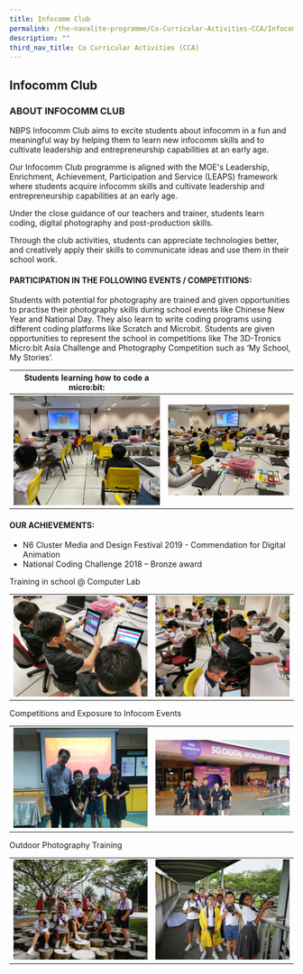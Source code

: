 ```yaml
---
title: Infocomm Club
permalink: /the-navalite-programme/Co-Curricular-Activities-CCA/Infocomm-Club/
description: ""
third_nav_title: Co Curricular Activities (CCA)
---
```



## Infocomm Club

### ABOUT INFOCOMM CLUB

NBPS Infocomm Club aims to excite students about infocomm in a fun and meaningful way by helping them to learn new infocomm skills and to cultivate leadership and entrepreneurship capabilities at an early age. 

  

Our Infocomm Club programme is aligned with the MOE's Leadership, Enrichment, Achievement, Participation and Service (LEAPS) framework where students acquire infocomm skills and cultivate leadership and entrepreneurship capabilities at an early age.

  

Under the close guidance of our teachers and trainer, students learn coding, digital photography and post-production skills. 

  

Through the club activities, students can appreciate technologies better, and creatively apply their skills to communicate ideas and use them in their school work.

  

#### PARTICIPATION IN THE FOLLOWING EVENTS / COMPETITIONS:

Students with potential for photography are trained and given opportunities to practise their photography skills during school events like Chinese New Year and National Day. They also learn to write coding programs using different coding platforms like Scratch and Microbit. Students are given opportunities to represent the school in competitions like The 3D-Tronics Micro:bit Asia Challenge and Photography Competition such as ‘My School, My Stories’.



| **Students learning how to code a micro:bit:** | | 
| ---------- | -------- | 
| ![](/images/infocomm_1.png)     | ![](/images/infocomm_2.png)     | 

#### OUR ACHIEVEMENTS:

*   N6 Cluster Media and Design Festival 2019 - Commendation for Digital Animation  
*   National Coding Challenge 2018 – Bronze award

Training in school @ Computer Lab


|  | | 
| -------- | -------- | 
|  ![](/images/Infocomm3.jpeg)    |  ![](/images/Infocomm4.jpeg)    | 

Competitions and Exposure to Infocom Events

|  | | 
| -------- | -------- | 
|  ![](/images/Infocomm5.jpeg)    |   ![](/images/Inforcomm6.jpeg)   | 

Outdoor Photography Training

|  | | 
| -------- | -------- | 
|  ![](/images/Infocomm7.jpeg)    |   ![](/images/Infocomm8.jpeg)   |